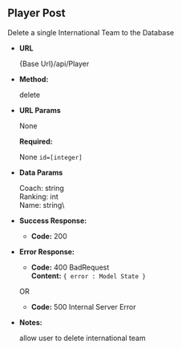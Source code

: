 **Player Post**
----
Delete a single International Team to the Database

* **URL**

  {Base Url}/api/Player

* **Method:**
  
  delete

  
*  **URL Params**

    None

   **Required:**
    
    None
   `id=[integer]`

* **Data Params**

  Coach: string\
   Ranking: int\
   Name: string\
   

* **Success Response:**
  
  * **Code:** 200 <br />
 
* **Error Response:**

  * **Code:** 400 BadRequest <br />
    **Content:** `{ error : Model State }`

  OR

  * **Code:** 500 Internal Server Error 

* **Notes:**

  allow user to delete international team  